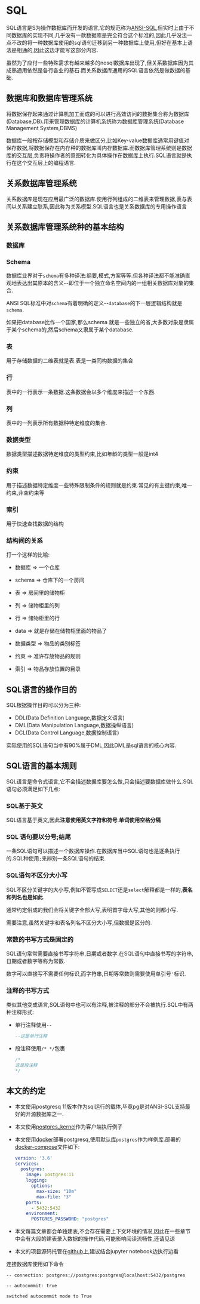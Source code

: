 # SQL

SQL语言是S为操作数据库而开发的语言,它的规范称为[ANSI-SQL](https://baike.baidu.com/item/ANSI%20SQL/5083565?fr=aladdin),但实时上由于不同数据库的实现不同,几乎没有一款数据库是完全符合这个标准的,因此几乎没法一点不改的将一种数据库使用的sql语句迁移到另一种数据库上使用,但好在基本上语法是相通的,因此这边才能写这部分内容.

虽然为了应付一些特殊需求有越来越多的nosql数据库出现了,但关系数据库因为其成熟通用依然是各行各业的基石.而关系数据库通用的SQL语言依然是做数据的基础.

## 数据库和数据库管理系统

将数据保存起来通过计算机加工而成的可以进行高效访问的数据集合称为数据库(Database,DB).用来管理数据库的计算机系统称为数据库管理系统(Database Management System,DBMS)

数据库一般按存储模型和存储介质来做区分,比如Key-value数据库通常用键值对保存数据,将数据保存在内存种的数据库叫内存数据库.而数据库管理系统则是数据库的交互层,负责将操作者的意图转化为具体操作在数据库上执行.SQL语言就是执行在这个交互层上的编程语言.

## 关系数据库管理系统

关系数据库是现在应用最广泛的数据库.使用行列组成的二维表来管理数据,表与表间以关系建立联系,因此称为关系模型.SQL语言也是关系数据库的专用操作语言

## 关系数据库管理系统种的基本结构

### 数据库

### Schema

数据库业界对于`schema`有多种译法:纲要,模式,方案等等.但各种译法都不能准确直观地表达出其原本的含义--即位于一个独立命名空间内的一组相关数据库对象的集合.

ANSI SQL标准中对`schema`有着明确的定义--`database`的下一层逻辑结构就是`schema`.

如果把database比作一个国家,那么schema 就是一些独立的省,大多数对象是隶属于某个schema的,然后schema又隶属于某个database.


### 表

用于存储数据的二维表就是表.表是一类同构数据的集合

### 行

表中的一行表示一条数据.这条数据会以多个维度来描述一个东西.

### 列

表中的一列表示所有数据种特定维度的集合.

### 数据类型

数据类型描述数据特定维度的类型约束,比如年龄的类型一般是int4

### 约束

用于描述数据特定维度一些特殊限制条件的规则就是约束.常见的有主键约束,唯一约束,非空约束等

### 索引

用于快速查找数据的结构


### 结构间的关系

打一个这样的比喻:

+ 数据库 => 一个仓库

+ schema => 仓库下的一个房间

+ 表 => 房间里的储物柜

+ 列 => 储物柜里的列

+ 行 => 储物柜里的行

+ data => 就是存储在储物柜里面的物品了

+ 数据类型 => 物品的类别标签

+ 约束 => 准许存放物品的规则

+ 索引 => 物品存放位置的目录


## SQL语言的操作目的

SQL根据操作目的可以分为三种:

+ DDL(Data Definition Language,数据定义语言)
+ DML(Data Manipulation Language,数据操纵语言)
+ DCL(Data Control Language,数据控制语言)

实际使用的SQL语句当中有90%属于DML,因此DML是sql语言的核心内容.


## SQL语言的基本规则

SQL语言是命令式语言,它不会描述数据库要怎么做,只会描述要数据库做什么.SQL语句必须满足如下几点:

### SQL基于英文

SQL语言基于英文,因此**注意使用英文字符和符号**.**单词使用空格分隔**


### SQL 语句要以分号;结尾

一条SQL语句可以描述一个数据库操作.在数据库当中SQL语句也是逐条执行的.SQL种使用`;`来辨别一条SQL语句的结束.

### SQL语句不区分大小写

SQL不区分关键字的大小写,例如不管写成`SELECT`还是`select`解释都是一样的,**表名和列名也是如此**.

通常约定俗成的我们会将关键字全部大写,表明首字母大写,其他的则都小写.

需要注意,虽然关键字和表名列名不区分大小写,但数据是区分的.


### 常数的书写方式是固定的

SQL语句常常需要直接书写字符串,日期或者数字.在SQL语句中直接书写的字符串,日期或者数字等称为常数.

数字可以直接写不需要任何标识,而字符串,日期等常数则需要使用单引号`'`标识.

### 注释的书写方式

类似其他变成语言,SQL语句中也可以有注释,被注释的部分不会被执行.SQL中有两种注释形式:

+ 单行注释使用`--`
  ```SQL
  --这是单行注释
  ```
+ 段注释使用`/* */`包裹
  ```SQL
  /*
  这是段注释
  */
  ```


## 本文的约定

+ 本文使用postgresq 11版本作为sql运行的载体,毕竟pg是对ANSI-SQL支持最好的开源数据库之一.

+ 本文使用[postgres_kernel](https://github.com/bgschiller/postgres_kernel)作为客户端执行例子

+ 本文使用[docker](https://www.docker.com/)部署postgresq,使用默认库`postgres`作为样例库.部署的[docker-compose](https://docs.docker.com/compose/)文件如下:

    ```yml
    version: '3.6'
    services:
      postgres:
        image: postgres:11
        logging:
          options:
            max-size: "10m"
            max-file: "3"
        ports:
          - 5432:5432
        environment:
          POSTGRES_PASSWORD: "postgres"
    ```
    
+ 本文每篇文章都会单独建表,不会存在需要上下文环境的情况,因此在一些章节中会有大段的建表录入数据的操作代码,可能影响阅读流畅性,还请见谅

+ 本文的项目源码托管在[github](https://github.com/hsz1273327/TutorialForSQL)上,建议结合jupyter notebook边执行边看

连接数据库使用如下命令


```PostgreSQL
-- connection: postgres://postgres:postgres@localhost:5432/postgres
```


```PostgreSQL
-- autocommit: true
```

    switched autocommit mode to True
